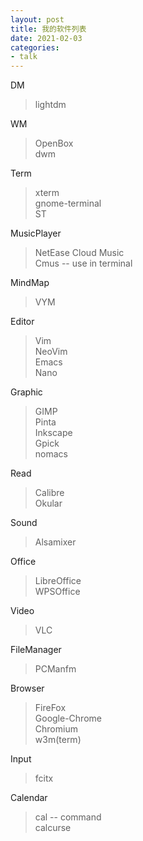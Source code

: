 ```yaml
---
layout: post
title: 我的软件列表
date: 2021-02-03
categories:
- talk
---
```


DM<br>
> lightdm<br>

WM<br>
> OpenBox<br>
> dwm<br>

Term<br>
> xterm<br>
> gnome-terminal<br>
> ST<br>

MusicPlayer<br>
> NetEase Cloud Music<br>
> Cmus -- use in terminal<br>

MindMap<br>
> VYM<br>

Editor<br>
> Vim<br>
> NeoVim<br>
> Emacs<br>
> Nano<br>

Graphic<br>
> GIMP<br>
> Pinta<br>
> Inkscape<br>
> Gpick<br>
> nomacs<br>

Read<br>
> Calibre<br>
> Okular<br>

Sound<br>
> Alsamixer<br>

Office<br>
> LibreOffice<br>
> WPSOffice<br>

Video<br>
> VLC<br>

FileManager<br>
> PCManfm<br>

Browser<br>
> FireFox<br>
> Google-Chrome<br>
> Chromium<br>
> w3m(term)<br>

Input<br>
> fcitx<br>

Calendar<br>
> cal -- command<br>
> calcurse<br>



